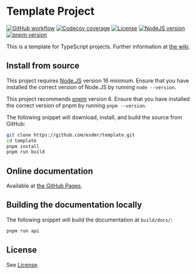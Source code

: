 # Template Project
[![GitHub workflow](https://img.shields.io/github/workflow/status/esdmr/template/CI/master?label=test&labelColor=0F0F0F&logo=github)][workflow]
[![Codecov coverage](https://img.shields.io/codecov/c/gh/esdmr/template/master?labelColor=0F0F0F&logo=CodeCov&logoColor=FF66B0)][codecov]
[![License](https://img.shields.io/github/license/esdmr/template?labelColor=0F0F0F&color=005C9A)][license]
[![NodeJS version](https://img.shields.io/badge/node-≥16-005C9A?labelColor=0F0F0F&logo=node.js&logoColor=00B834)][node]
[![pnpm version](https://img.shields.io/badge/pnpm-6-005C9A?labelColor=0F0F0F&logo=pnpm)][pnpm]

[workflow]: https://github.com/esdmr/template/actions/workflows/ci.yml
[codecov]: https://codecov.io/gh/esdmr/template
[license]: https://github.com/esdmr/template/blob/master/LICENSE
[node]: https://nodejs.org/en/download/current
[pnpm]: https://pnpm.io

This is a template for TypeScript projects.
Further information at [the wiki](https://github.com/esdmr/template/wiki).

## Install from source

This project requires [Node.JS][node] version 16 minimum. Ensure that you have
installed the correct version of Node.JS by running `node --version`.

This project recommends [pnpm][pnpm] version 6. Ensure that you have installed
the correct version of pnpm by running `pnpm --version`.

The following snippet will download, install, and build the source from GitHub:

```sh
git clone https://github.com/esdmr/template.git
cd template
pnpm install
pnpm run build
```

## Online documentation

Available at [the GitHub Pages](https://esdmr.github.io/template/).

## Building the documentation locally

The following snippet will build the documentation at `build/docs/`:

```sh
pnpm run api
```

## License

See [License][license].
